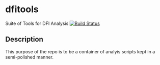 # dfitools
Suite of Tools for DFI Analysis 
[![Build Status](https://travis-ci.org/avishek-r-kumar/dfitools.svg?branch=master)](https://travis-ci.org/avishek-r-kumar/dfitools)

Description
-----------

This purpose of the repo is to be a container of analyis scripts kept in a
semi-polished manner. 


